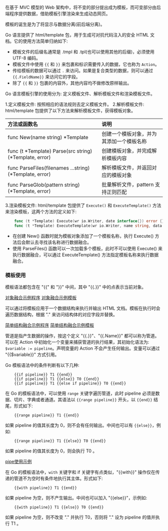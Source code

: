 
在基于 MVC 模型的 Web 架构中，将不变的部分提出成为模板，而可变部分由后端程序提供数据，借助模板引擎渲染来生成动态网页。

模板的诞生是为了将显示与数据分离(前后端分离)。

Go 语言提供了 html/template 包，用于生成可对抗代码注入的安全 HTML 文档。它的使用方法简单归纳如下:
- 模板文件的后缀名通常是 .tmpl 和 .tpl(也可以使用其他的后缀)，必须使用 UTF-8 编码。
- 模板文件中使用 `{{` 和 `}}` 来包裹和标识需要传入的数据，它也称为 `Action`。
- 传给模板的数据可以通过 `.` 来访问。如果是复合类型的数据，则可以通过 `{{.FieldName}}` 来访问它的字段。
- 除了 `{{` 和 `}}` 包裹的内容外，其他内容均不做修改原样输出。

Go 语言模板引擎的使用分为: 定义模板文件、解析模板文件和渲染模板文件。

1.定义模板文件: 按照相应的语法规则去定义模板文件。
2.解析模板文件: html/template 包提供了以下方法来解析模板文件，获得模板对象。

| 方法或函数名 | 说明 |
|:------------|:-----|
| func New(name string) *Template | 创建一个模板对象，并为其添加一个模板名称 |
| func (t *Template) Parse(src string) (*Template, error) | 创建模板对象，并完成解析模板内容 |
| func ParseFiles(filenames ...string) (*Template, error) | 解析模板文件，并返回对应的模板对象 |
| func ParseGlob(pattern string) (*Template, error) | 批量解析文件，pattern 支持正则匹配 |

3.渲染模板文件: html/template 包提供了 `Execute()` 和 `ExecuteTemplate()` 方法来渲染模板，这两个方法的定义如下:
```go
    func (t *Template) Execute(wr io.Writer, date interface{}) error {}
    func (t *Template) ExecuteTemplate(wr io.Writer, name string, data interface{}) error {}
```
- 在创建 New() 函数时就为模板对象添加了一个模板名称，执行 Execute() 方法后会默认去寻找该名称进行数据融合。
- 使用 ParseFiles() 函数可以一次加载多个模板，此时不可以使用 Execute() 来执行数据融合，可以通过 ExecuteTemplate() 方法指定模板名称来执行数据融合。


### 模板使用

模板语法都包含在 "{{" 和 "}}" 中间，其中 "{{.}}" 中的点表示当前对象。

[对象融合示例程序](t/03_tmpl_object.go)      [对象融合示例模板](t/03_tmpl_object.tmpl)

可以通过将模板应用于一个数据结构来执行并输出 HTML 文档。模板在执行时会遍历数据结构，根据 "." 来访问结构体的对应字段并替换。

[简单结构融合示例程序](t/03_tmpl_struct.go)     [简单结构融合示例模板](t/03_tmpl_struct.tmpl)

管道是指产生数据的操作，按这个定义 "{{.}}"、"{{.Name}}" 都可以称为管道。可以在 Action 中初始化一个变量来捕获管道的执行结果，其初始化语法为: `$variable := pipeline`。声明变量的 Action 不会产生任何输出。变量可以通过 "{{$variable}}" 方式引用。

Go 模板语法中的条件判断有以下几种:
```template
    {{if pipeline}} T1 {{end}}
    {{if pipeline}} T1 {{else}} T0 {{end}}
    {{if pipeline}} T1 {{else if pipeline}} T0 {{end}}
```

在 Go 的模板语法中，可以使用 `range` 关键字遍历管道，此时 pipeline 必须是数据、切片、字典或者通道。其语法以 `{{range pipeline}}` 开头，以 `{{end}}` 结尾，形式如下:
```template
    {{range pipeline}} T1 {{end}}
```

如果 pipeline 的值其长度为 0，则不会有任何输出。中间也可以有 `{{else}}`，例如:
```template
    {{range pipeline}} T1 {{else}} T0 {{end}}
```
如果 pipeline 的值其长度为 0，则会执行 T0 。

[pipe使用示例](t/03_tmpl_range.go)

在 Go 的模板语法中，`with` 关键字和 if 关键字有点类似，"{{with}}" 操作仅在传递的管道不为空时有条件地执行其主体。形式如下:
```template
    {{with pipeline}} T1 {{end}}
```
如果 pipeline 为空，则不产生输出。中间也可以加入 "{{else}}"，示例如:
```template
    {{with pipeline}} T1 {{else}} T0 {{end}}
```
如果 pipeline 为空，则不改变 "." 并执行 T0，否则将 "." 设为 pipeline 的值并执行 T1 。

